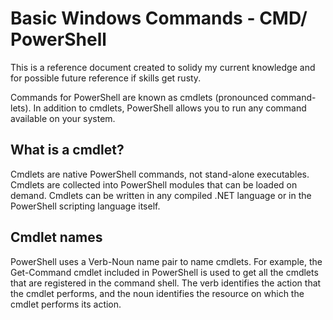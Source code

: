 # Basic Windows Commands - CMD/ PowerShell
This is a reference document created to solidy my current knowledge and for possible future reference if skills get rusty.

Commands for PowerShell are known as cmdlets (pronounced command-lets). In addition to cmdlets, PowerShell allows you to run any command available on your system.

## What is a cmdlet?
Cmdlets are native PowerShell commands, not stand-alone executables. Cmdlets are collected into PowerShell modules that can be loaded on demand. Cmdlets can be written in any compiled .NET language or in the PowerShell scripting language itself.

## Cmdlet names
PowerShell uses a Verb-Noun name pair to name cmdlets. For example, the Get-Command cmdlet included in PowerShell is used to get all the cmdlets that are registered in the command shell. The verb identifies the action that the cmdlet performs, and the noun identifies the resource on which the cmdlet performs its action.
